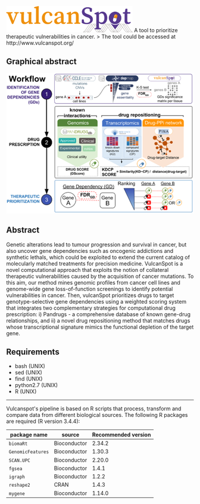 <img src="./figures/vulcanspot.png" height="70">
A tool to prioritize therapeutic vulnerabilities in cancer.
> The tool could be accessed at http://www.vulcanspot.org/

## Graphical abstract
![Alt text](./figures/vulcanspot_workflow.png)

## Abstract
Genetic alterations lead to tumour progression and survival in cancer, but also uncover gene dependencies such as oncogenic addictions and synthetic lethals, which could be exploited to extend the current catalog of molecularly matched treatments for precision medicine. VulcanSpot is a novel computational approach that exploits the notion of collateral therapeutic vulnerabilities caused by the acquisition of cancer mutations. To this aim, our method mines genomic profiles from cancer cell lines and genome-wide gene loss-of-function screenings to identify potential vulnerabilities in cancer. Then, vulcanSpot prioritizes drugs to target genotype-selective gene dependencies using a weighted scoring system that integrates two complementary strategies for computational drug prescription: i) Pandrugs - a comprehensive database of known gene-drug relationships, and ii) a novel drug repositioning method that matches drugs whose transcriptional signature mimics the functional depletion of the target gene.

## Requirements
* bash (UNIX)
* sed (UNIX)
* find (UNIX)
* python2.7 (UNIX)
* R (UNIX)
- - - 
Vulcanspot's pipeline is based on R scripts that process, transform and compare data from different biological sources. The following R packages are required (R version 3.4.4):

| package name | source | Recommended version |
| ---------- | ------- | --------- |
| `biomaRt` | Bioconductor | 2.34.2 |
| `GenomicFeatures` | Bioconductor | 1.30.3 |
| `SCAN.UPC` | Bioconductor | 2.20.0 |
| `fgsea` | Bioconductor | 1.4.1 |
| `igraph` | Bioconductor | 1.2.2 |
| `reshape2` | CRAN | 1.4.3 |
| `mygene` | Bioconductor | 1.14.0 |
